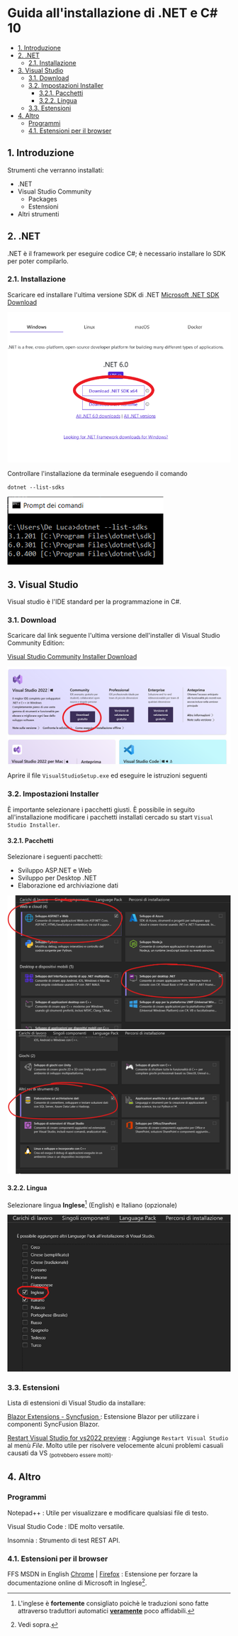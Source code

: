 # Guida all'installazione di .NET e C# 10 <!-- omit in toc -->

- [1. Introduzione](#1-introduzione)
- [2. .NET](#2-net)
  - [2.1. Installazione](#21-installazione)
- [3. Visual Studio](#3-visual-studio)
  - [3.1. Download](#31-download)
  - [3.2. Impostazioni Installer](#32-impostazioni-installer)
    - [3.2.1. Pacchetti](#321-pacchetti)
    - [3.2.2. Lingua](#322-lingua)
  - [3.3. Estensioni](#33-estensioni)
- [4. Altro](#4-altro)
  - [Programmi](#programmi)
  - [4.1. Estensioni per il browser](#41-estensioni-per-il-browser)


## 1. Introduzione

Strumenti che verranno installati:

* .NET
* Visual Studio Community
  * Packages
  * Estensioni
* Altri strumenti

## 2. .NET
.NET è il framework per eseguire codice C#; è necessario installare lo SDK per poter compilarlo.

### 2.1. Installazione

Scaricare ed installare l'ultima versione SDK di .NET
[Microsoft .NET SDK Download](https://dotnet.microsoft.com/en-us/download)

![ ](images/dotnet_sdk_download.png)

Controllare l'installazione da terminale eseguendo il comando

```batch
dotnet --list-sdks
```

![ ](images/cmd_list_dotnet_sdk.png)

## 3. Visual Studio

Visual studio è l'IDE standard per la programmazione in C#.

### 3.1. Download

Scaricare dal link seguente l'ultima versione dell'installer di Visual Studio Community Edition:

[Visual Studio Community Installer Download](https://visualstudio.microsoft.com/it/downloads/)

![ ](images/visual_studio_download.png)

Aprire il file `VisualStudioSetup.exe` ed eseguire le istruzioni seguenti

### 3.2. Impostazioni Installer

È importante selezionare i pacchetti giusti. È possibile in seguito all'installazione modificare i pacchetti installati cercado su start `Visual Studio Installer`.


#### 3.2.1. Pacchetti

Selezionare i seguenti pacchetti:

* Sviluppo ASP.NET e Web
* Sviluppo per Desktop .NET
* Elaborazione ed archiviazione dati

![ ](images/pacchetti_installer_vs1.png)
![ ](images/pacchetti_installer_vs2.png)

#### 3.2.2. Lingua

Selezionare lingua **Inglese**[^1] (English) e Italiano (opzionale)

![](images/lingua_installer_vs.png)

### 3.3. Estensioni

Lista di estensioni di Visual Studio da installare:

[Blazor Extensions - Syncfusion ](https://marketplace.visualstudio.com/items?itemName=SyncfusionInc.BlazorVSExtension)
: Estensione Blazor per utilizzare i componenti SyncFusion Blazor.

[Restart Visual Studio for vs2022 preview](https://marketplace.visualstudio.com/items?itemName=pedoc.RestartVisualStudioforvs2022preview)
: Aggiunge `Restart Visual Studio` al menù _File_. Molto utile per risolvere velocemente alcuni problemi casuali causati da VS <sub>(potrebbero essere molti)</sub>.

## 4. Altro

### Programmi

Notepad++
: Utile per visualizzare e modificare qualsiasi file di testo.

Visual Studio Code
: IDE molto versatile.

Insomnia
: Strumento di test REST API.




### 4.1. Estensioni per il browser

FFS MSDN in English [Chrome](https://chrome.google.com/webstore/detail/ffs-msdn-in-english/ddaknggefjjgpnlhiejepbiplceedmfl) | [Firefox](https://addons.mozilla.org/en-US/firefox/addon/ffs-msdn-in-english/)
: Estensione per forzare la documentazione online di Microsoft in Inglese[^2].

[^1]: L'inglese è **fortemente** consigliato poichè le traduzioni sono fatte attraverso traduttori automatici <ins>**veramente**</ins> poco affidabili.

[^2]: Vedi sopra.
